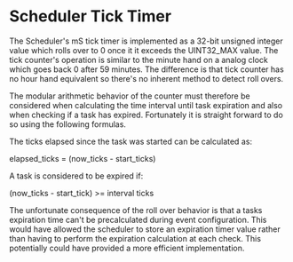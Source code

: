 #  Scheduler Tick Timer

The Scheduler's mS tick timer is implemented as a 32-bit unsigned integer 
value which rolls over to 0 once it it exceeds the UINT32_MAX value.   The tick 
counter's operation is similar to the minute hand on a analog clock which goes 
back 0 after 59 minutes.  The difference is that tick counter has no hour hand 
equivalent so there's no inherent method to detect roll overs.  

The modular arithmetic behavior of the counter must therefore be considered 
when calculating the time interval until task expiration and also when checking 
if a task has expired.  Fortunately it is straight forward to do so using 
the following formulas.
  
The ticks elapsed since the task was started can be calculated as:  
 
elapsed_ticks = (now_ticks - start_ticks)   
  
A task is considered to be expired if:

(now_ticks - start_tick) >= interval ticks  
                           
The unfortunate consequence of the roll over behavior is that a tasks expiration
time can't be precalculated during event configuration.  This would have allowed 
the scheduler to store an expiration timer value rather than having to 
perform the expiration calculation at each check. This potentially could have 
provided a more efficient implementation. 